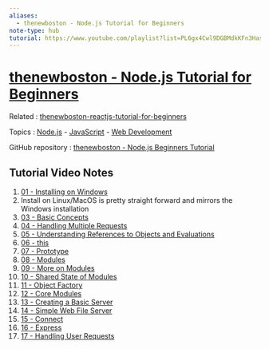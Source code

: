 ```yaml
---
aliases:
  - thenewboston - Node.js Tutorial for Beginners
note-type: hub
tutorial: https://www.youtube.com/playlist?list=PL6gx4Cwl9DGBMdkKFn3HasZnnAqVjzHn_
---
```


# [thenewboston - Node.js Tutorial for Beginners](https://www.youtube.com/playlist?list=PL6gx4Cwl9DGBMdkKFn3HasZnnAqVjzHn_)

Related : [thenewboston-reactjs-tutorial-for-beginners](../thenewboston-reactjs-tutorial-for-beginners/thenewboston-reactjs-tutorial-for-beginners.md)

Topics : [Node.js](../../Node.js.md) - [JavaScript](../../JavaScript.md) - [Web Development](../../Web%20Development.md)

GitHub repository : [thenewboston - Node.js Beginners Tutorial](https://github.com/matt2ology/thenewboston-nodejs-beginners-tutorial)

## Tutorial Video Notes

1. [01 - Installing on Windows](01%20-%20Installing%20on%20Windows.md)
2. Install on Linux/MacOS is pretty straight forward and mirrors the Windows installation
3. [03 - Basic Concepts](03%20-%20Basic%20Concepts.md)
4. [04 - Handling Multiple Requests](04%20-%20Handling%20Multiple%20Requests.md)
5. [05 - Understanding References to Objects and Evaluations](05%20-%20Understanding%20References%20to%20Objects%20and%20Evaluations.md)
6. [06 - this](06%20-%20this.md)
7. [07 - Prototype](07%20-%20Prototype.md)
8. [08 - Modules](08%20-%20Modules.md)
9. [09 - More on Modules](09%20-%20More%20on%20Modules.md)
10. [10 - Shared State of Modules](10%20-%20Shared%20State%20of%20Modules.md)
11. [11 - Object Factory](11%20-%20Object%20Factory.md)
12. [12 - Core Modules](12%20-%20Core%20Modules.md)
13. [13 - Creating a Basic Server](13%20-%20Creating%20a%20Basic%20Server.md)
14. [14 - Simple Web File Server](14%20-%20Simple%20Web%20File%20Server.md)
15. [15 - Connect](15%20-%20Connect.md)
16. [16 - Express](16%20-%20Express.md)
17. [17 - Handling User Requests](17%20-%20Handling%20User%20Requests.md)
